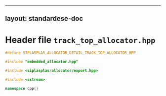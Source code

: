 
---
layout: standardese-doc
---

# Header file `track_top_allocator.hpp`

``` cpp
#define SIPLASPLAS_ALLOCATOR_DETAIL_TRACK_TOP_ALLOCATOR_HPP 

#include "embedded_allocator.hpp"

#include <siplasplas/allocator/export.hpp>

#include <sstream>

namespace cpp{}
```
